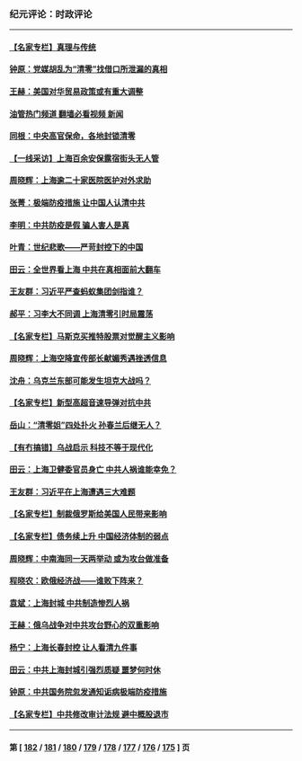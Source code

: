### 纪元评论：时政评论
---
#### [【名家专栏】真理与传统](../../pages/nsc1025/n13713205.md?04170330) 
#### [钟原：党媒胡乱为“清零”找借口所泄漏的真相](../../pages/nsc1025/n13712917.md?04170330) 
#### [王赫：美国对华贸易政策或有重大调整](../../pages/nsc1025/n13712836.md?04170330) 
#### [油管热门频道 翻墙必看视频 新闻](ok?04170330)
#### [同根：中央高官保命，各地封锁清零](../../pages/nsc1025/n13712791.md?04170330) 
#### [【一线采访】上海百余安保露宿街头无人管](../../pages/nsc1025/n13712704.md?04170330) 
#### [周晓辉：上海逾二十家医院医护对外求助](../../pages/nsc1025/n13712683.md?04170330) 
#### [张菁：极端防疫措施 让中国人认清中共](../../pages/nsc1025/n13712679.md?04170330) 
#### [李明：中共防疫是假 骗人害人是真](../../pages/nsc1025/n13712370.md?04170330) 
#### [叶青：世纪悲歌——严苛封控下的中国](../../pages/nsc1025/n13712363.md?04170330) 
#### [田云：全世界看上海 中共在真相面前大翻车](../../pages/nsc1025/n13712008.md?04170330) 
#### [王友群：习近平严查蚂蚁集团剑指谁？](../../pages/nsc1025/n13711918.md?04170330) 
#### [郝平：习李大不同调 上海清零引时局震荡](../../pages/nsc1025/n13711914.md?04170330) 
#### [【名家专栏】马斯克买推特股票对觉醒主义影响](../../pages/nsc1025/n13711617.md?04170330) 
#### [周晓辉：上海空降宣传部长献媚秀遇挫透信息](../../pages/nsc1025/n13711749.md?04170330) 
#### [沈舟：乌克兰东部可能发生坦克大战吗？](../../pages/nsc1025/n13711146.md?04170330) 
#### [【名家专栏】新型高超音速导弹对抗中共](../../pages/nsc1025/n13711640.md?04170330) 
#### [岳山：“清零姐”四处扑火 孙春兰后继无人？](../../pages/nsc1025/n13711630.md?04170330) 
#### [【有冇搞错】乌战启示 科技不等于现代化](../../pages/nsc1025/n13710999.md?04170330) 
#### [田云：上海卫健委官员身亡 中共人祸谁能幸免？](../../pages/nsc1025/n13711329.md?04170330) 
#### [王友群：习近平在上海遭遇三大难题](../../pages/nsc1025/n13711046.md?04170330) 
#### [【名家专栏】制裁俄罗斯给美国人民带来影响](../../pages/nsc1025/n13710696.md?04170330) 
#### [【名家专栏】债务续上升 中国经济体制的弱点](../../pages/nsc1025/n13710612.md?04170330) 
#### [周晓辉：中南海同一天两举动 或为攻台做准备](../../pages/nsc1025/n13710847.md?04170330) 
#### [程晓农：欧俄经济战——谁败下阵来？](../../pages/nsc1025/n13710830.md?04170330) 
#### [袁斌：上海封城 中共制造惨烈人祸](../../pages/nsc1025/n13710569.md?04170330) 
#### [王赫：俄乌战争对中共攻台野心的双重影响](../../pages/nsc1025/n13710318.md?04170330) 
#### [杨宁：上海长春封控 让人看清九件事](../../pages/nsc1025/n13710519.md?04170330) 
#### [田云：中共上海封城引强烈质疑 噩梦何时休](../../pages/nsc1025/n13710248.md?04170330) 
#### [钟原：中共国务院忽发通知诟病极端防疫措施](../../pages/nsc1025/n13710177.md?04170330) 
#### [【名家专栏】中共修改审计法规 避中概股退市](../../pages/nsc1025/n13709949.md?04170330) 

---
#### 第 [ [182](./182.md?04170330) / [181](./181.md?04170330) / [180](./180.md?04170330) / [179](./179.md?04170330) / [178](./178.md?04170330) / [177](./177.md?04170330) / [176](./176.md?04170330) / [175](./175.md?04170330) ] 页
